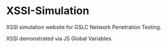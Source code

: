 # XSSI-Simulation
XSSI simulation website for GSLC Network Penetration Testing.

XSSI demonstrated via JS Global Variables.
